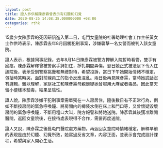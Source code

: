 ```yaml
---
layout: post
title: 證人作供稱陳彥霖曾表示有幻聽和幻覺
date: 2020-08-25 14:08:38.000000000 +08:00
categories: rthk
---
```


15歲少女陳彥霖的死因研訊進入第二日，屯門女童院的社署助理社會工作主任黃女士作供時表示，陳彥霖去年8月因觸犯刑事案，涉嫌襲擊一名女警而被判入該女童院。

證人表示，根據同事記錄，去年8月14日陳彥霖被警方押解入院暫時看管，雙手有瘀痕，陳彥霖解釋曾被警察手銬扣住，掙扎期間弄傷，翌日她正式被法庭下令入住該院後，表示受到警察挑釁和無禮對待，希望投訴，當日下午她開始情緒不穩定，包括時笑時哭，面對前線員工的指令反應混亂。兩日後再見陳彥霖，當時她説話沒有邏輯，難以理解，家庭社工和陳彥霖母親懷疑她曾服用大麻或者毒品，因此當天留小便樣本驗毒，結果呈陰性。

證人說，陳彥霖涉嫌干犯刑事案需單獨在一人房居住，隨後數日有不正常行為，例如不斷按房間的緊急呼喚鐘、將房間内的樽裝水倒在床上和門口等，又曾懷疑毀壞房間的緊急呼喚鐘，不斷用粗口大叫，院方報警和將她送院。陳彥霖其後獲准離開醫院，返回女童院後，在接待處表現得不合作，需要再度送院。

證人又說，陳彥霖之後獲屯門醫院處方藥物，再返回女童院時情緒穩定，解釋早前的表現是由於幻聽、幻覺所致，她寫過反省文章，内容正面，並表示會完成設計課程，希望與家人開心生活。
